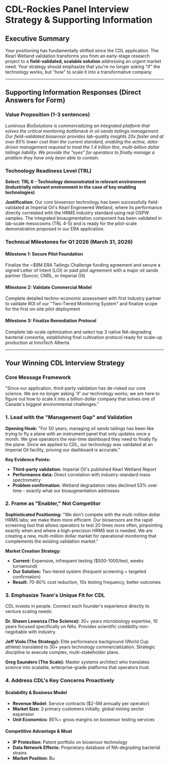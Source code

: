 # CDL-Rockies Panel Interview Strategy & Supporting Information

## Executive Summary

Your positioning has fundamentally shifted since the CDL application. The Kearl Wetland validation transforms you from an early-stage research project to a **field-validated, scalable solution** addressing an urgent market need. Your strategy should emphasize that you're no longer asking "if" the technology works, but "how" to scale it into a transformative company.

---

## Supporting Information Responses (Direct Answers for Form)

### Value Proposition (1-3 sentences)

_Luminous BioSolutions is commercializing an integrated platform that solves the critical monitoring bottleneck in oil sands tailings management. Our field-validated biosensor provides lab-quality insights 20x faster and at over 85% lower cost than the current standard, enabling the active, data-driven management required to treat the 1.4 trillion litre, multi-billion dollar tailings liability. We provide the "eyes" for operators to finally manage a problem they have only been able to contain._

### Technology Readiness Level (TRL)

**Select: TRL 6 - Technology demonstrated in relevant environment (industrially relevant environment in the case of key enabling technologies)**

**Justification:** Our core biosensor technology has been successfully field-validated at Imperial Oil's Kearl Engineered Wetland, where its performance directly correlated with the HRMS industry standard using real OSPW samples. The integrated bioaugmentation component has been validated in lab-scale mesocosms (TRL 4-5) and is ready for the pilot-scale demonstration proposed in our ERA application.

### Technical Milestones for Q1 2026 (March 31, 2026)

#### Milestone 1: Secure Pilot Foundation

Finalize the ~$8M ERA Tailings Challenge funding agreement and secure a signed Letter of Intent (LOI) or paid pilot agreement with a major oil sands partner (Suncor, CNRL, or Imperial Oil)

#### Milestone 2: Validate Commercial Model

Complete detailed techno-economic assessment with first industry partner to validate ROI of our "Two-Tiered Monitoring System" and finalize scope for the first on-site pilot deployment

#### Milestone 3: Finalize Remediation Protocol

Complete lab-scale optimization and select top 3 native NA-degrading bacterial consortia, establishing final cultivation protocol ready for scale-up production at InnoTech Alberta

---

## Your Winning CDL Interview Strategy

### **Core Message Framework**

"Since our application, third-party validation has de-risked our core science. We are no longer asking 'if' our technology works; we are here to figure out how to scale it into a billion-dollar company that solves one of Canada's biggest environmental challenges."

### **1. Lead with the "Management Gap" and Validation**

**Opening Hook:** "For 50 years, managing oil sands tailings has been like trying to fly a plane with an instrument panel that only updates once a month. We give operators the real-time dashboard they need to finally fly the plane. Since we applied to CDL, our technology was validated at an Imperial Oil facility, proving our dashboard is accurate."

**Key Evidence Points:**

- **Third-party validation:** Imperial Oil's published Kearl Wetland Report
- **Performance data:** Direct correlation with industry-standard mass spectrometry
- **Problem confirmation:** Wetland degradation rates declined 53% over time - exactly what our bioaugmentation addresses

### **2. Frame as "Enabler," Not Competitor**

**Sophisticated Positioning:** "We don't compete with the multi-million dollar HRMS labs; we make them more efficient. Our biosensors are the rapid screening tool that allows operators to test 20 times more often, pinpointing exactly when and where a high-precision HRMS test is needed. We are creating a new, multi-million dollar market for operational monitoring that complements the existing validation market."

**Market Creation Strategy:**

- **Current:** Expensive, infrequent testing ($500-1000/test, weeks turnaround)
- **Our Solution:** Two-tiered system (frequent screening + targeted confirmation)
- **Result:** 70-80% cost reduction, 10x testing frequency, better outcomes

### **3. Emphasize Team's Unique Fit for CDL**

CDL invests in people. Connect each founder's experience directly to venture scaling needs:

**Dr. Shawn Lewenza (The Science):** 30+ years microbiology expertise, 10 years focused specifically on NAs. Provides scientific credibility non-negotiable with industry.

**Jeff Violo (The Strategy):** Elite performance background (World Cup athlete) translated to 30+ years technology commercialization. Strategic discipline to execute complex, multi-stakeholder plans.

**Greg Saunders (The Scale):** Master systems architect who translates science into scalable, enterprise-grade platforms that operators trust.

### **4. Address CDL's Key Concerns Proactively**

#### **Scalability & Business Model**

- **Revenue Model:** Service contracts ($2-5M annually per operator)
- **Market Size:** 3 primary customers initially, global mining sector expansion
- **Unit Economics:** 85%+ gross margins on biosensor testing services

#### **Competitive Advantage & Moat**

- **IP Protection:** Patent portfolio on biosensor technology
- **Data Network Effects:** Proprietary database of NA-degrading bacterial strains
- **Market Position:** Bu